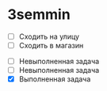 # 3semmin

* [ ] Сходить на улицу
* [ ] Сходить в магазин

- [ ] Невыполненная задача
- [ ] Невыполненная задача
- [X] Выполненная задача